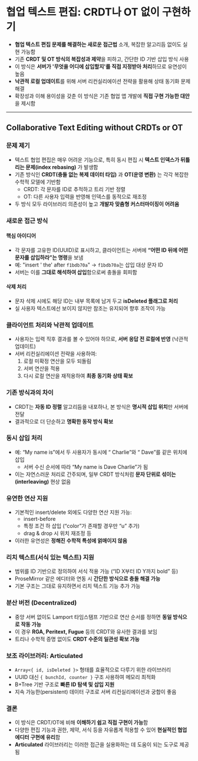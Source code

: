 # 협업 텍스트 편집: CRDT나 OT 없이 구현하기


* **협업 텍스트 편집 문제를 해결하는 새로운 접근법** 소개, 복잡한 알고리듬 없이도 실현 가능함
* 기존 **CRDT 및 OT 방식의 복잡성과 제약**을 피하고, 간단한 ID 기반 삽입 방식 사용
* 이 방식은 **서버가 '무엇을 어디에 삽입할지'를 직접 지정받아 처리**하므로 유연성이 높음
* **낙관적 로컬 업데이트**를 위해 서버 리컨실리에이션 전략을 활용해 상태 동기화 문제 해결
* 확장성과 이해 용이성을 갖춘 이 방식은 기존 협업 앱 개발에 **직접 구현 가능한 대안**을 제시함

---

Collaborative Text Editing without CRDTs or OT
----------------------------------------------

### 문제 제기

* 텍스트 협업 편집은 매우 어려운 기능으로, 특히 동시 편집 시 **텍스트 인덱스가 뒤틀리는 문제(index rebasing)** 가 발생함
* 기존 방식인 **CRDT(충돌 없는 복제 데이터 타입)** 과 **OT(운영 변환)** 는 각각 복잡한 수학적 모델에 기반함
  + CRDT: 각 문자를 ID로 추적하고 트리 기반 정렬
  + OT: 다른 사용자 입력을 반영해 인덱스를 동적으로 재조정
* 두 방식 모두 라이브러리 의존성이 높고 **개발자 맞춤형 커스터마이징이 어려움**

### 새로운 접근 방식

#### 핵심 아이디어

* 각 문자를 고유한 ID(UUID)로 표시하고, 클라이언트는 서버에 **“어떤 ID 뒤에 어떤 문자를 삽입하라”는 명령**을 보냄
* 예: "insert ' the' after `f1bdb70a`" → `f1bdb70a`는 삽입 대상 문자 ID
* 서버는 이를 **그대로 해석하여 삽입**함으로써 충돌을 회피함

#### 삭제 처리

* 문자 삭제 시에도 해당 ID는 내부 목록에 남겨 두고 **isDeleted 플래그로 처리**
* 실 사용자 텍스트에선 보이지 않지만 참조는 유지되어 향후 조작이 가능

### 클라이언트 처리와 낙관적 업데이트

* 사용자는 입력 직후 결과를 볼 수 있어야 하므로, **서버 응답 전 로컬에 반영** (낙관적 업데이트)
* 서버 리컨실리에이션 전략을 사용하여:
  1. 로컬 미확정 연산을 모두 되돌림
  2. 서버 연산을 적용
  3. 다시 로컬 연산을 재적용하여 **최종 동기화 상태 확보**

### 기존 방식과의 차이

* CRDT는 **자동 ID 정렬** 알고리듬을 내포하나, 본 방식은 **명시적 삽입 위치**만 서버에 전달
* 결과적으로 더 단순하고 **명확한 동작 방식 확보**

### 동시 삽입 처리

* 예: “My name is”에서 두 사용자가 동시에 “ Charlie”와 “ Dave”를 같은 위치에 삽입
  + 서버 수신 순서에 따라 “My name is Dave Charlie”가 됨
* 이는 자연스러운 처리로 간주되며, 일부 CRDT 방식처럼 **문자 단위로 섞이는(interleaving)** 현상 없음

### 유연한 연산 지원

* 기본적인 insert/delete 외에도 다양한 연산 지원 가능:
  + insert-before
  + 특정 조건 하 삽입 (“color”가 존재할 경우만 “u” 추가)
  + drag & drop 시 위치 재조정 등
* 이러한 유연성은 **정해진 수학적 특성에 얽매이지 않음**

### 리치 텍스트(서식 있는 텍스트) 지원

* 범위를 ID 기반으로 정의하여 서식 적용 가능 (“ID X부터 ID Y까지 bold” 등)
* ProseMirror 같은 에디터와 연동 시 **간단한 방식으로 충돌 해결 가능**
* 기본 구조는 그대로 유지하면서 리치 텍스트 기능 추가 가능

### 분산 버전 (Decentralized)

* 중앙 서버 없이도 Lamport 타임스탬프 기반으로 연산 순서를 정하면 **동일 방식으로 작동 가능**
* 이 경우 **RGA, Peritext, Fugue** 등의 CRDT와 유사한 결과를 보임
* 트리나 수학적 증명 없이도 **CRDT 수준의 일관성 확보 가능**

### 보조 라이브러리: Articulated

* `Array<{ id, isDeleted }>` 형태를 효율적으로 다루기 위한 라이브러리
* UUID 대신 `{ bunchId, counter }` 구조 사용하여 메모리 최적화
* B+Tree 기반 구조로 **빠른 ID 탐색 및 삽입 지원**
* 지속 가능한(persistent) 데이터 구조로 서버 리컨실리에이션과 궁합이 좋음

### 결론

* 이 방식은 CRDT/OT에 비해 **이해하기 쉽고 직접 구현이 가능**함
* 다양한 편집 기능과 권한, 제약, 서식 등을 자유롭게 적용할 수 있어 **현실적인 협업 에디터 구현에 유리**함
* **Articulated** 라이브러리는 이러한 접근을 실용화하는 데 도움이 되는 도구로 제공됨

